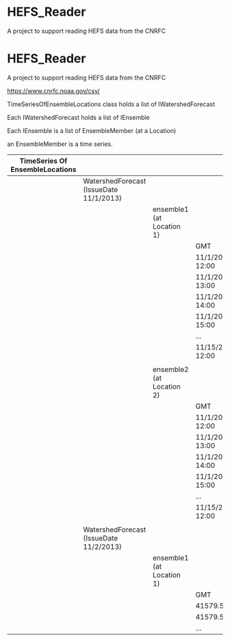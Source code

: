 # HEFS_Reader
A project to support reading HEFS data from the CNRFC
# HEFS_Reader
A project to support reading HEFS data from the CNRFC

https://www.cnrfc.noaa.gov/csv/


TimeSeriesOfEnsembleLocations class holds a list of IWatershedForecast

Each IWatershedForecast holds a list of IEnsemble

Each IEnsemble is a list of EnsembleMember  (at a Location)

an EnsembleMember is a time series.


| TimeSeries Of EnsembleLocations |                                              |                            |                  |             |             |   |             |             | 
|-------------------------------|----------------------------------------------|----------------------------|------------------|-------------|-------------|---|-------------|-------------| 
|                               | WatershedForecast (IssueDate 11/1/2013) |                            |                  |             |             |   |             |             | 
|                               |                                              | ensemble1 (at Location 1) |                  |             |             |   |             |             | 
|                               |                                              |                            | GMT              | member1     | member2     | … | membern-1   | membern     | 
|                               |                                              |                            | 11/1/2013 12:00  | 0.003001747 | 0.003001747 | … | 0.003001747 | 0.003001747 | 
|                               |                                              |                            | 11/1/2013 13:00  | 0.003001747 | 0.003001747 | … | 0.003001747 | 0.003001747 | 
|                               |                                              |                            | 11/1/2013 14:00  | 0.002966432 | 0.002966432 | … | 0.002966432 | 0.002966432 | 
|                               |                                              |                            | 11/1/2013 15:00  | 0.002966432 | 0.002966432 | … | 0.002966432 | 0.002966432 | 
|                               |                                              |                            | …                | …           | …           | … | …           | …           | 
|                               |                                              |                            | 11/15/2013 12:00 | 0.003496152 | 0.001942307 | … | 0.031430054 | 0.04650942  | 
|                               |                                              |                            |                  |             |             |   |             |             | 
|                               |                                              | ensemble2 (at Location 2) |                  |             |             |   |             |             | 
|                               |                                              |                            | GMT              | member1     | member2     | … | membern-1   | membern     | 
|                               |                                              |                            | 11/1/2013 12:00  | 2.1         | 0.005650347 | … | 0.005650347 | 0.01695104  | 
|                               |                                              |                            | 11/1/2013 13:00  | 2.1         | 0.005473774 | … | 0.005473774 | 0.016421321 | 
|                               |                                              |                            | 11/1/2013 14:00  | 2.1         | 0.005261886 | … | 0.005261886 | 0.015785657 | 
|                               |                                              |                            | 11/1/2013 15:00  | 2.1         | 0.005085312 | … | 0.005085312 | 0.015255936 | 
|                               |                                              |                            | …                | …           | …           | … | …           | …           | 
|                               |                                              |                            | 11/15/2013 12:00 | 6.24        | 0.00476748  | … | 0.0006      | 0.0018      | 
|                               |                                              |                            |                  |             |             |   |             |             | 
|                               | WatershedForecast (IssueDate 11/2/2013) |                            |                  |             |             |   |             |             | 
|                               |                                              | ensemble1 (at Location 1) |                  |             |             |   |             |             | 
|                               |                                              |                            | GMT              | member1     | member2     | … | membern-1   | membern     | 
|                               |                                              |                            | 41579.5          | 0.003001747 | 0.003001747 | … | 0.003001747 | 0.003001747 | 
|                               |                                              |                            | 41579.54167      | 0.003001747 | 0.003001747 | … | 0.003001747 | 0.003001747 | 
|                               |                                              |                            | …                |             |             |   |             |             | 
			
